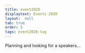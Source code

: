 ```yaml
---
title: event2020
displaytext: Events 2020
layout:  null
tab: true
order: 5
tags: event2020-tag
---
```


Planning and looking for a speakers...